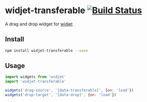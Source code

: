 # widjet-transferable [![Build Status](https://travis-ci.org/abe33/widjet-transferable.svg?branch=master)](https://travis-ci.org/abe33/widjet-transferable)

A drag and drop widget for [widjet](https://github.com/abe33/widjet)

## Install

```sh
npm install widjet-transferable --save
```

## Usage

```js
import widgets from 'widjet'
import 'widjet-transferable'

widgets('drag-source', '[data-transferable]', {on: 'load'})
widgets('drop-target', '[data-drop]', {on: 'load'})
```
